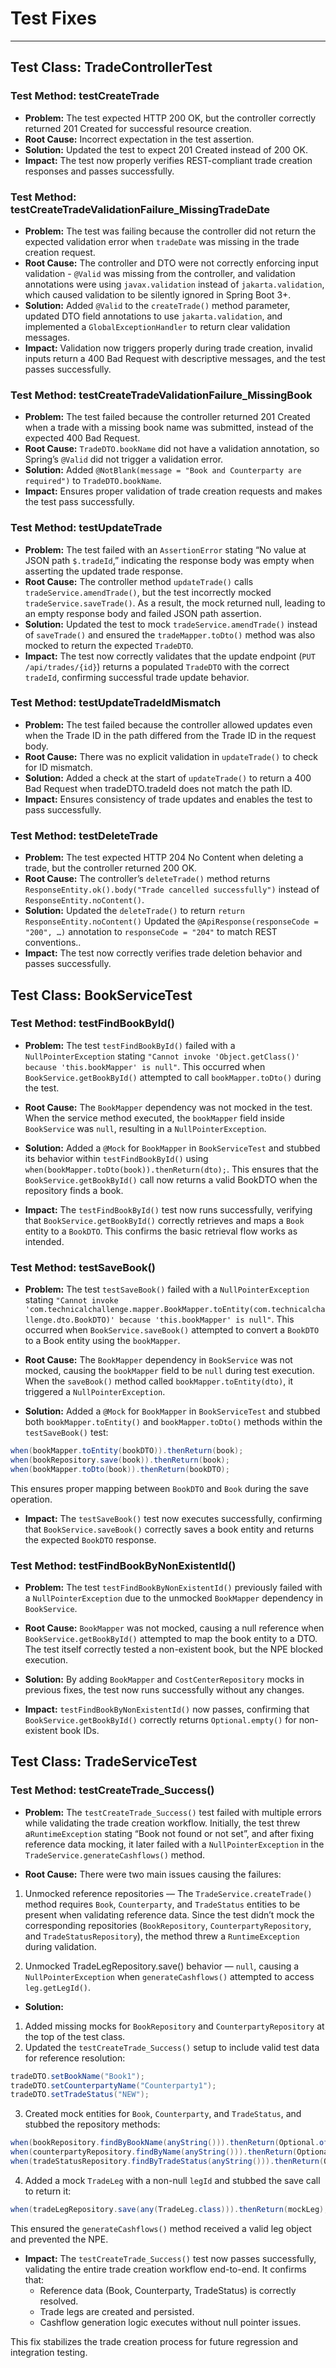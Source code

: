 # Test Fixes
___

## Test Class: TradeControllerTest

### Test Method: testCreateTrade

- **Problem:** The test expected HTTP 200 OK, but the controller correctly returned 201 Created for successful resource creation.
- **Root Cause:** Incorrect expectation in the test assertion.
- **Solution:** Updated the test to expect 201 Created instead of 200 OK.
- **Impact:** The test now properly verifies REST-compliant trade creation responses and passes successfully.


### Test Method: testCreateTradeValidationFailure_MissingTradeDate

- **Problem:** The test was failing because the controller did not return the expected validation error when `tradeDate` was missing in the trade creation request.
- **Root Cause:** The controller and DTO were not correctly enforcing input validation - `@Valid` was missing from the controller, and validation annotations were using `javax.validation` instead of `jakarta.validation`, which caused validation to be silently ignored in Spring Boot 3+.
- **Solution:** Added `@Valid` to the `createTrade()` method parameter, updated DTO field annotations to use `jakarta.validation`, and implemented a `GlobalExceptionHandler` to return clear validation messages.
- **Impact:** Validation now triggers properly during trade creation, invalid inputs return a 400 Bad Request with descriptive messages, and the test passes successfully.


### Test Method: testCreateTradeValidationFailure_MissingBook

- **Problem:** The test failed because the controller returned 201 Created when a trade with a missing book name was submitted, instead of the expected 400 Bad Request.
- **Root Cause:** `TradeDTO.bookName` did not have a validation annotation, so Spring’s `@Valid` did not trigger a validation error.
- **Solution:** Added `@NotBlank(message = "Book and Counterparty are required")` to `TradeDTO.bookName`.
- **Impact:** Ensures proper validation of trade creation requests and makes the test pass successfully.


### Test Method: testUpdateTrade
- **Problem:** The test failed with an `AssertionError` stating “No value at JSON path `$.tradeId`,” indicating the response body was empty when asserting the updated trade response.
- **Root Cause:** The controller method `updateTrade()` calls `tradeService.amendTrade()`, but the test incorrectly mocked `tradeService.saveTrade()`. As a result, the mock returned null, leading to an empty response body and failed JSON path assertion.
- **Solution:**  Updated the test to mock `tradeService.amendTrade()` instead of `saveTrade()` and ensured the `tradeMapper.toDto()` method was also mocked to return the expected `TradeDTO`.
- **Impact:** The test now correctly validates that the update endpoint (`PUT /api/trades/{id}`) returns a populated `TradeDTO` with the correct `tradeId`, confirming successful trade update behavior.


### Test Method: testUpdateTradeIdMismatch

- **Problem:** The test failed because the controller allowed updates even when the Trade ID in the path differed from the Trade ID in the request body.
- **Root Cause:** There was no explicit validation in `updateTrade()` to check for ID mismatch.
- **Solution:** Added a check at the start of `updateTrade()` to return a 400 Bad Request when tradeDTO.tradeId does not match the path ID.
- **Impact:** Ensures consistency of trade updates and enables the test to pass successfully.


### Test Method: testDeleteTrade
- **Problem:** The test expected HTTP 204 No Content when deleting a trade, but the controller returned 200 OK.
- **Root Cause:** The controller’s `deleteTrade()` method returns `ResponseEntity.ok().body("Trade cancelled successfully")` instead of `ResponseEntity.noContent()`.
- **Solution:** Updated the `deleteTrade()` to return `return ResponseEntity.noContent()` Updated the `@ApiResponse(responseCode = "200", …)` annotation to `responseCode = "204"` to match REST conventions..
- **Impact:** The test now correctly verifies trade deletion behavior and passes successfully.


## Test Class: BookServiceTest

### Test Method: testFindBookById()
- **Problem:** The test `testFindBookById()` failed with a `NullPointerException` stating `"Cannot invoke 'Object.getClass()' because 'this.bookMapper' is null"`.
This occurred when `BookService.getBookById()` attempted to call `bookMapper.toDto()` during the test.

- **Root Cause:** The `BookMapper` dependency was not mocked in the test. When the service method executed, the `bookMapper` field inside `BookService` was `null`, resulting in a `NullPointerException`.

- **Solution:** Added a `@Mock` for `BookMapper` in `BookServiceTest` and stubbed its behavior within `testFindBookById()` using `when(bookMapper.toDto(book)).thenReturn(dto);`. This ensures that the `BookService.getBookById()` call now returns a valid BookDTO when the repository finds a book.
- **Impact:** The `testFindBookById()` test now runs successfully, verifying that `BookService.getBookById()` correctly retrieves and maps a `Book` entity to a `BookDTO`. This confirms the basic retrieval flow works as intended.


### Test Method: testSaveBook()
- **Problem:** The test `testSaveBook()` failed with a `NullPointerException` stating `"Cannot invoke 'com.technicalchallenge.mapper.BookMapper.toEntity(com.technicalchallenge.dto.BookDTO)' because 'this.bookMapper' is null"`. This occurred when `BookService.saveBook()` attempted to convert a `BookDTO` to a Book entity using the `bookMapper`.

- **Root Cause:** The `BookMapper` dependency in `BookService` was not mocked, causing the `bookMapper` field to be `null` during test execution. When the `saveBook()` method called `bookMapper.toEntity(dto)`, it triggered a `NullPointerException`.

- **Solution:** Added a `@Mock` for `BookMapper` in `BookServiceTest` and stubbed both `bookMapper.toEntity()` and `bookMapper.toDto()` methods within the `testSaveBook()` test:

```java
when(bookMapper.toEntity(bookDTO)).thenReturn(book);
when(bookRepository.save(book)).thenReturn(book);
when(bookMapper.toDto(book)).thenReturn(bookDTO);
```

This ensures proper mapping between `BookDTO` and `Book` during the save operation.

- **Impact:** The `testSaveBook()` test now executes successfully, confirming that `BookService.saveBook()` correctly saves a book entity and returns the expected `BookDTO` response.

### Test Method: testFindBookByNonExistentId()

- **Problem:** The test `testFindBookByNonExistentId()` previously failed with a `NullPointerException` due to the unmocked `BookMapper` dependency in `BookService`. 

- **Root Cause:** `BookMapper` was not mocked, causing a null reference when `BookService.getBookById()` attempted to map the book entity to a DTO. The test itself correctly tested a non-existent book, but the NPE blocked execution.

- **Solution:** By adding `BookMapper` and `CostCenterRepository` mocks in previous fixes, the test now runs successfully without any changes.

- **Impact:** `testFindBookByNonExistentId()` now passes, confirming that `BookService.getBookById()` correctly returns `Optional.empty()` for non-existent book IDs.


## Test Class: TradeServiceTest

### Test Method: testCreateTrade_Success()
- **Problem:** The `testCreateTrade_Success()` test failed with multiple errors while validating the trade creation workflow. Initially, the test threw a`RuntimeException` stating “Book not found or not set”, and after fixing reference data mocking, it later failed with a `NullPointerException` in the `TradeService.generateCashflows()` method.

- **Root Cause:** There were two main issues causing the failures:
1. Unmocked reference repositories — The `TradeService.createTrade()` method requires `Book`, `Counterparty`, and `TradeStatus` entities to be present when validating reference data. Since the test didn’t mock the corresponding repositories (`BookRepository`, `CounterpartyRepository`, and `TradeStatusRepository`), the method threw a `RuntimeException` during validation.

2. Unmocked TradeLegRepository.save() behavior —
`null`, causing a `NullPointerException` when `generateCashflows()` attempted to access `leg.getLegId()`.

- **Solution:** 
1. Added missing mocks for `BookRepository` and `CounterpartyRepository` at the top of the test class.
2. Updated the `testCreateTrade_Success()` setup to include valid test data for reference resolution:
```java
tradeDTO.setBookName("Book1");
tradeDTO.setCounterpartyName("Counterparty1");
tradeDTO.setTradeStatus("NEW");
```

3. Created mock entities for `Book`, `Counterparty`, and `TradeStatus`, and stubbed the repository methods:
```java
when(bookRepository.findByBookName(anyString())).thenReturn(Optional.of(mockBook));
when(counterpartyRepository.findByName(anyString())).thenReturn(Optional.of(mockCounterparty));
when(tradeStatusRepository.findByTradeStatus(anyString())).thenReturn(Optional.of(mockStatus));
```

4. Added a mock `TradeLeg` with a non-null `legId` and stubbed the save call to return it:
```java
when(tradeLegRepository.save(any(TradeLeg.class))).thenReturn(mockLeg);
```

This ensured the `generateCashflows()` method received a valid leg object and prevented the NPE.

- **Impact:** The `testCreateTrade_Success()` test now passes successfully, validating the entire trade creation workflow end-to-end. It confirms that:
    - Reference data (Book, Counterparty, TradeStatus) is correctly resolved.
    - Trade legs are created and persisted.
    - Cashflow generation logic executes without null pointer issues.

This fix stabilizes the trade creation process for future regression and integration testing.